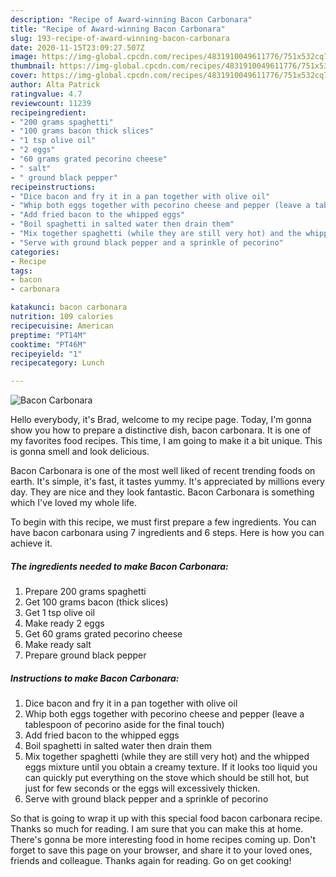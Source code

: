 ```yaml
---
description: "Recipe of Award-winning Bacon Carbonara"
title: "Recipe of Award-winning Bacon Carbonara"
slug: 193-recipe-of-award-winning-bacon-carbonara
date: 2020-11-15T23:09:27.507Z
image: https://img-global.cpcdn.com/recipes/4831910049611776/751x532cq70/bacon-carbonara-recipe-main-photo.jpg
thumbnail: https://img-global.cpcdn.com/recipes/4831910049611776/751x532cq70/bacon-carbonara-recipe-main-photo.jpg
cover: https://img-global.cpcdn.com/recipes/4831910049611776/751x532cq70/bacon-carbonara-recipe-main-photo.jpg
author: Alta Patrick
ratingvalue: 4.7
reviewcount: 11239
recipeingredient:
- "200 grams spaghetti"
- "100 grams bacon thick slices"
- "1 tsp olive oil"
- "2 eggs"
- "60 grams grated pecorino cheese"
- " salt"
- " ground black pepper"
recipeinstructions:
- "Dice bacon and fry it in a pan together with olive oil"
- "Whip both eggs together with pecorino cheese and pepper (leave a tablespoon of pecorino aside for the final touch)"
- "Add fried bacon to the whipped eggs"
- "Boil spaghetti in salted water then drain them"
- "Mix together spaghetti (while they are still very hot) and the whipped eggs mixture until you obtain a creamy texture. If it looks too liquid you can quickly put everything on the stove which should be still hot, but just for few seconds or the eggs will excessively thicken."
- "Serve with ground black pepper and a sprinkle of pecorino"
categories:
- Recipe
tags:
- bacon
- carbonara

katakunci: bacon carbonara 
nutrition: 109 calories
recipecuisine: American
preptime: "PT14M"
cooktime: "PT46M"
recipeyield: "1"
recipecategory: Lunch

---
```



![Bacon Carbonara](https://img-global.cpcdn.com/recipes/4831910049611776/751x532cq70/bacon-carbonara-recipe-main-photo.jpg)

Hello everybody, it's Brad, welcome to my recipe page. Today, I'm gonna show you how to prepare a distinctive dish, bacon carbonara. It is one of my favorites food recipes. This time, I am going to make it a bit unique. This is gonna smell and look delicious.

Bacon Carbonara is one of the most well liked of recent trending foods on earth. It's simple, it's fast, it tastes yummy. It's appreciated by millions every day. They are nice and they look fantastic. Bacon Carbonara is something which I've loved my whole life.




To begin with this recipe, we must first prepare a few ingredients. You can have bacon carbonara using 7 ingredients and 6 steps. Here is how you can achieve it.

<!--inarticleads1-->

##### The ingredients needed to make Bacon Carbonara:

1. Prepare 200 grams spaghetti
1. Get 100 grams bacon (thick slices)
1. Get 1 tsp olive oil
1. Make ready 2 eggs
1. Get 60 grams grated pecorino cheese
1. Make ready  salt
1. Prepare  ground black pepper




<!--inarticleads2-->

##### Instructions to make Bacon Carbonara:

1. Dice bacon and fry it in a pan together with olive oil
1. Whip both eggs together with pecorino cheese and pepper (leave a tablespoon of pecorino aside for the final touch)
1. Add fried bacon to the whipped eggs
1. Boil spaghetti in salted water then drain them
1. Mix together spaghetti (while they are still very hot) and the whipped eggs mixture until you obtain a creamy texture. If it looks too liquid you can quickly put everything on the stove which should be still hot, but just for few seconds or the eggs will excessively thicken.
1. Serve with ground black pepper and a sprinkle of pecorino




So that is going to wrap it up with this special food bacon carbonara recipe. Thanks so much for reading. I am sure that you can make this at home. There's gonna be more interesting food in home recipes coming up. Don't forget to save this page on your browser, and share it to your loved ones, friends and colleague. Thanks again for reading. Go on get cooking!
